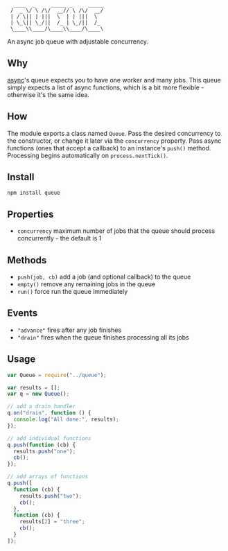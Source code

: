 ```
  ____  _     _____ _     _____
 /  _ \/ \ /\/  __// \ /\/  __/
 | / \|| | |||  \  | | |||  \  
 | \_\|| \_/||  /_ | \_/||  /_ 
 \____\\____/\____\\____/\____\

```
An async job queue with adjustable concurrency.

## Why
[async](https://github.com/caolan/async#queue)'s queue expects you to have one worker and many jobs. This queue simply expects a list of async functions, which is a bit more flexible - otherwise it's the same idea.

## How
The module exports a class named ```Queue```. Pass the desired concurrency to the constructor, or change it later via the ```concurrency``` property. Pass async functions (ones that accept a callback) to an instance's ```push()``` method. Processing begins automatically on ```process.nextTick()```.

## Install
```npm install queue```

## Properties
* ```concurrency``` maximum number of jobs that the queue should process concurrently - the default is 1

## Methods
* ```push(job, cb)``` add a job (and optional callback) to the queue  
* ```empty()``` remove any remaining jobs in the queue  
* ```run()``` force run the queue immediately  

## Events
* ```"advance"``` fires after any job finishes  
* ```"drain"``` fires when the queue finishes processing all its jobs  

## Usage
```javascript
var Queue = require("../queue");

var results = [];
var q = new Queue();

// add a drain handler
q.on("drain", function () {
  console.log("All done:", results);
});

// add individual functions
q.push(function (cb) {
  results.push("one");
  cb();
});

// add arrays of functions
q.push([
  function (cb) {
    results.push("two");
    cb();
  },
  function (cb) {
    results[2] = "three";
    cb();
  }
]);
```
